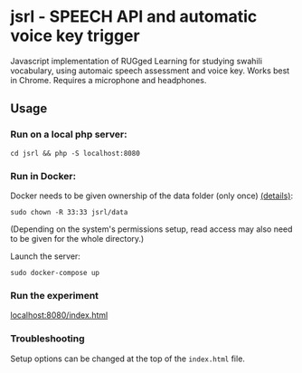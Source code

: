 # jsrl - SPEECH API and automatic voice key trigger 

Javascript implementation of RUGged Learning for studying swahili vocabulary, using automaic speech assessment and voice key.
Works best in Chrome. Requires a microphone and headphones. 


## Usage

### Run on a local php server:

    cd jsrl && php -S localhost:8080


### Run in Docker:

Docker needs to be given ownership of the data folder (only once) [(details)](https://stackoverflow.com/questions/3740152/how-do-i-set-chmod-for-a-folder-and-all-of-its-subfolders-and-files):

    sudo chown -R 33:33 jsrl/data

(Depending on the system's permissions setup, read access may also need to be given for the whole directory.)

Launch the server:

    sudo docker-compose up


### Run the experiment

[localhost:8080/index.html](localhost:8080/index.html)


### Troubleshooting

Setup options can be changed at the top of the `index.html` file.

